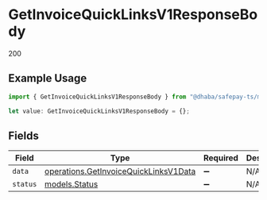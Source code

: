 # GetInvoiceQuickLinksV1ResponseBody

200

## Example Usage

```typescript
import { GetInvoiceQuickLinksV1ResponseBody } from "@dhaba/safepay-ts/models/operations";

let value: GetInvoiceQuickLinksV1ResponseBody = {};
```

## Fields

| Field                                                                                          | Type                                                                                           | Required                                                                                       | Description                                                                                    |
| ---------------------------------------------------------------------------------------------- | ---------------------------------------------------------------------------------------------- | ---------------------------------------------------------------------------------------------- | ---------------------------------------------------------------------------------------------- |
| `data`                                                                                         | [operations.GetInvoiceQuickLinksV1Data](../../models/operations/getinvoicequicklinksv1data.md) | :heavy_minus_sign:                                                                             | N/A                                                                                            |
| `status`                                                                                       | [models.Status](../../models/status.md)                                                        | :heavy_minus_sign:                                                                             | N/A                                                                                            |